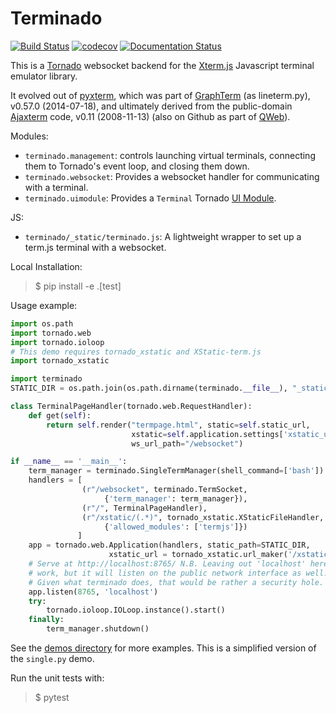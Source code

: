 # Terminado

[![Build Status](https://github.com/jupyter/terminado/actions/workflows/test.yml/badge.svg?query=branch%3Amain++)](https://github.com/jupyter/terminado/actions/workflows/test.yml/badge.svg?query=branch%3Amain++)
[![codecov](https://codecov.io/gh/jupyter/terminado/branch/main/graph/badge.svg?token=Ih2XfDqyD1)](https://codecov.io/gh/jupyter/terminado)
[![Documentation Status](https://readthedocs.org/projects/terminado/badge/?version=latest)](http://terminado.readthedocs.io/en/latest/?badge=latest)

This is a [Tornado](http://tornadoweb.org/) websocket backend for the
[Xterm.js](https://xtermjs.org/) Javascript terminal emulator library.

It evolved out of [pyxterm](https://github.com/mitotic/pyxterm), which
was part of [GraphTerm](https://github.com/mitotic/graphterm) (as
lineterm.py), v0.57.0 (2014-07-18), and ultimately derived from the
public-domain [Ajaxterm](http://antony.lesuisse.org/software/ajaxterm/)
code, v0.11 (2008-11-13) (also on Github as part of
[QWeb](https://github.com/antonylesuisse/qweb)).

Modules:

- `terminado.management`: controls launching virtual terminals,
  connecting them to Tornado's event loop, and closing them down.
- `terminado.websocket`: Provides a websocket handler for
  communicating with a terminal.
- `terminado.uimodule`: Provides a `Terminal` Tornado [UI
  Module](http://www.tornadoweb.org/en/stable/guide/templates.html#ui-modules).

JS:

- `terminado/_static/terminado.js`: A lightweight wrapper to set up a
  term.js terminal with a websocket.

Local Installation:

> $ pip install -e .\[test\]

Usage example:

```python
import os.path
import tornado.web
import tornado.ioloop
# This demo requires tornado_xstatic and XStatic-term.js
import tornado_xstatic

import terminado
STATIC_DIR = os.path.join(os.path.dirname(terminado.__file__), "_static")

class TerminalPageHandler(tornado.web.RequestHandler):
    def get(self):
        return self.render("termpage.html", static=self.static_url,
                           xstatic=self.application.settings['xstatic_url'],
                           ws_url_path="/websocket")

if __name__ == '__main__':
    term_manager = terminado.SingleTermManager(shell_command=['bash'])
    handlers = [
                (r"/websocket", terminado.TermSocket,
                     {'term_manager': term_manager}),
                (r"/", TerminalPageHandler),
                (r"/xstatic/(.*)", tornado_xstatic.XStaticFileHandler,
                     {'allowed_modules': ['termjs']})
               ]
    app = tornado.web.Application(handlers, static_path=STATIC_DIR,
                      xstatic_url = tornado_xstatic.url_maker('/xstatic/'))
    # Serve at http://localhost:8765/ N.B. Leaving out 'localhost' here will
    # work, but it will listen on the public network interface as well.
    # Given what terminado does, that would be rather a security hole.
    app.listen(8765, 'localhost')
    try:
        tornado.ioloop.IOLoop.instance().start()
    finally:
        term_manager.shutdown()
```

See the [demos
directory](https://github.com/takluyver/terminado/tree/master/demos) for
more examples. This is a simplified version of the `single.py` demo.

Run the unit tests with:

> $ pytest
